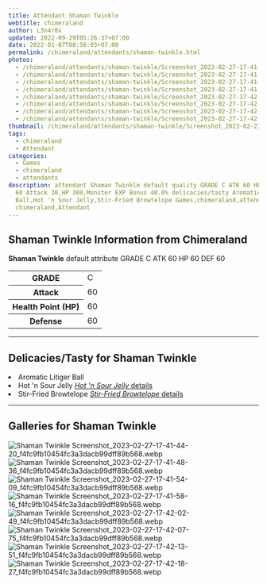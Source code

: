 ```yaml
---
title: Attendant Shaman Twinkle
webtitle: chimeraland
author: L3n4r0x
updated: 2022-09-29T05:26:37+07:00
date: 2022-01-07T08:56:03+07:00
permalink: /chimeraland/attendants/shaman-twinkle.html
photos:
  - /chimeraland/attendants/shaman-twinkle/Screenshot_2023-02-27-17-41-44-20_f4fc9fb10454fc3a3dacb99dff89b568.webp
  - /chimeraland/attendants/shaman-twinkle/Screenshot_2023-02-27-17-41-48-36_f4fc9fb10454fc3a3dacb99dff89b568.webp
  - /chimeraland/attendants/shaman-twinkle/Screenshot_2023-02-27-17-41-54-09_f4fc9fb10454fc3a3dacb99dff89b568.webp
  - /chimeraland/attendants/shaman-twinkle/Screenshot_2023-02-27-17-41-58-16_f4fc9fb10454fc3a3dacb99dff89b568.webp
  - /chimeraland/attendants/shaman-twinkle/Screenshot_2023-02-27-17-42-02-49_f4fc9fb10454fc3a3dacb99dff89b568.webp
  - /chimeraland/attendants/shaman-twinkle/Screenshot_2023-02-27-17-42-07-75_f4fc9fb10454fc3a3dacb99dff89b568.webp
  - /chimeraland/attendants/shaman-twinkle/Screenshot_2023-02-27-17-42-13-51_f4fc9fb10454fc3a3dacb99dff89b568.webp
  - /chimeraland/attendants/shaman-twinkle/Screenshot_2023-02-27-17-42-18-27_f4fc9fb10454fc3a3dacb99dff89b568.webp
thumbnail: /chimeraland/attendants/shaman-twinkle/Screenshot_2023-02-27-17-41-44-20_f4fc9fb10454fc3a3dacb99dff89b568.webp
tags:
  - chimeraland
  - Attendant
categories:
  - Games
  - chimeraland
  - attendants
description: attendant Shaman Twinkle default quality GRADE C ATK 60 HP 60 DEF
  60 Attack 30,HP 300,Monster EXP Bonus 40.0% delicacies/tasty Aromatic Litiger
  Ball,Hot 'n Sour Jelly,Stir-Fried Browtelope Games,chimeraland,attendants
  chimeraland,Attendant
---
```


<section id="bootstrap-wrapper"><link rel="stylesheet" href="https://rawcdn.githack.com/dimaslanjaka/Web-Manajemen/870a349/css/bootstrap-5-3-0-alpha3-wrapper.css"/><h2 id="attribute">Shaman Twinkle Information from Chimeraland</h2><p><b>Shaman Twinkle</b> default attribute GRADE C ATK 60 HP 60 DEF 60<table><tr><th>GRADE</th><td>C</td></tr><tr><th>Attack</th><td>60</td></tr><tr><th>Health Point (HP)</th><td>60</td></tr><tr><th>Defense</th><td>60</td></tr></table></p><hr/><h2 id="delicacies">Delicacies/Tasty for Shaman Twinkle</h2><div class="bg-dark text-light"><li class="d-flex justify-content-between bg-dark text-light">Aromatic Litiger Ball </li><li class="d-flex justify-content-between bg-dark text-light">Hot &#x27;n Sour Jelly <a href="/chimeraland/recipes/hot-n-sour-jelly.html" title="Click here to view recipe Hot &#x27;n Sour Jelly details"><i>Hot &#x27;n Sour Jelly</i> details</a></li><li class="d-flex justify-content-between bg-dark text-light">Stir-Fried Browtelope <a href="/chimeraland/recipes/stir-fried-browtelope.html" title="Click here to view recipe Stir-Fried Browtelope details"><i>Stir-Fried Browtelope</i> details</a></li></div><hr/><div id="gallery"><h2>Galleries for Shaman Twinkle</h2><div class="row"><div class="col-lg-6 col-12"><img src="/chimeraland/attendants/shaman-twinkle/Screenshot_2023-02-27-17-41-44-20_f4fc9fb10454fc3a3dacb99dff89b568.webp" alt="Shaman Twinkle Screenshot_2023-02-27-17-41-44-20_f4fc9fb10454fc3a3dacb99dff89b568.webp"/></div><div class="col-lg-6 col-12"><img src="/chimeraland/attendants/shaman-twinkle/Screenshot_2023-02-27-17-41-48-36_f4fc9fb10454fc3a3dacb99dff89b568.webp" alt="Shaman Twinkle Screenshot_2023-02-27-17-41-48-36_f4fc9fb10454fc3a3dacb99dff89b568.webp"/></div><div class="col-lg-6 col-12"><img src="/chimeraland/attendants/shaman-twinkle/Screenshot_2023-02-27-17-41-54-09_f4fc9fb10454fc3a3dacb99dff89b568.webp" alt="Shaman Twinkle Screenshot_2023-02-27-17-41-54-09_f4fc9fb10454fc3a3dacb99dff89b568.webp"/></div><div class="col-lg-6 col-12"><img src="/chimeraland/attendants/shaman-twinkle/Screenshot_2023-02-27-17-41-58-16_f4fc9fb10454fc3a3dacb99dff89b568.webp" alt="Shaman Twinkle Screenshot_2023-02-27-17-41-58-16_f4fc9fb10454fc3a3dacb99dff89b568.webp"/></div><div class="col-lg-6 col-12"><img src="/chimeraland/attendants/shaman-twinkle/Screenshot_2023-02-27-17-42-02-49_f4fc9fb10454fc3a3dacb99dff89b568.webp" alt="Shaman Twinkle Screenshot_2023-02-27-17-42-02-49_f4fc9fb10454fc3a3dacb99dff89b568.webp"/></div><div class="col-lg-6 col-12"><img src="/chimeraland/attendants/shaman-twinkle/Screenshot_2023-02-27-17-42-07-75_f4fc9fb10454fc3a3dacb99dff89b568.webp" alt="Shaman Twinkle Screenshot_2023-02-27-17-42-07-75_f4fc9fb10454fc3a3dacb99dff89b568.webp"/></div><div class="col-lg-6 col-12"><img src="/chimeraland/attendants/shaman-twinkle/Screenshot_2023-02-27-17-42-13-51_f4fc9fb10454fc3a3dacb99dff89b568.webp" alt="Shaman Twinkle Screenshot_2023-02-27-17-42-13-51_f4fc9fb10454fc3a3dacb99dff89b568.webp"/></div><div class="col-lg-6 col-12"><img src="/chimeraland/attendants/shaman-twinkle/Screenshot_2023-02-27-17-42-18-27_f4fc9fb10454fc3a3dacb99dff89b568.webp" alt="Shaman Twinkle Screenshot_2023-02-27-17-42-18-27_f4fc9fb10454fc3a3dacb99dff89b568.webp"/></div></div></div></section>